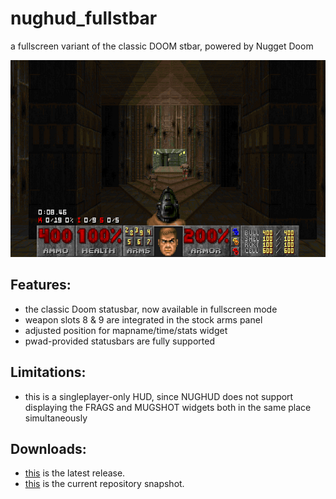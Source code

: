 # nughud_fullstbar

a fullscreen variant of the classic DOOM stbar, powered by Nugget Doom


![README](https://raw.githubusercontent.com/liPillON/nughud_fullstbar/main/README.png)


## Features:
- the classic Doom statusbar, now available in fullscreen mode
- weapon slots 8 & 9 are integrated in the stock arms panel
- adjusted position for mapname/time/stats widget
- pwad-provided statusbars are fully supported


## Limitations:
- this is a singleplayer-only HUD, since NUGHUD does not support displaying the FRAGS and MUGSHOT widgets both in the same place simultaneously


## Downloads:
- [this](https://github.com/liPillON/nughud_fullstbar/releases/latest) is the latest release.
- [this](https://github.com/liPillON/nughud_fullstbar/archive/refs/heads/main.zip) is the current repository snapshot.


